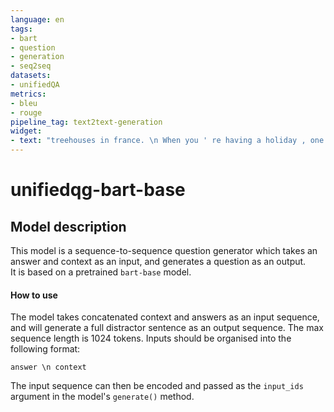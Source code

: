 ```yaml
---
language: en
tags:
- bart
- question
- generation
- seq2seq
datasets:
- unifiedQA
metrics:
- bleu
- rouge
pipeline_tag: text2text-generation
widget:
- text: "treehouses in france. \n When you ' re having a holiday , one of the main questions to ask is which hotel or apartment to choose . However , when it comes to France , you have another special choice : treehouses . In France , treehouses are offered to travelers as a new choice in many places . The price may be a little higher , but you do have a chance to _ your childhood memories . Alain Laurens , one of France ' s top treehouse designers , said , ' Most of the people might have the experience of building a den when they were young . And they like that feeling of freedom when they are children . ' Its fairy - tale style gives travelers a special feeling . It seems as if they are living as a forest king and enjoying the fresh air in the morning . Another kind of treehouse is the ' star cube ' . It gives travelers the chance of looking at the stars shining in the sky when they are going to sleep . Each ' star cube ' not only offers all the comfortable things that a hotel provides for travelers , but also gives them a chance to look for stars by using a telescope . The glass roof allows you to look at the stars from your bed ."
---
```

# unifiedqg-bart-base

## Model description

This model is a sequence-to-sequence question generator which takes an answer and context as an input, and generates a question as an output.   
It is based on a pretrained `bart-base` model.     

#### How to use

The model takes concatenated context and answers as an input sequence, and will generate a full distractor sentence as an output sequence. The max sequence length is 1024 tokens. Inputs should be organised into the following format:   
```
answer \n context 
```
The input sequence can then be encoded and passed as the `input_ids` argument in the model's `generate()` method.

